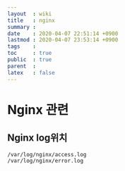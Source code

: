```yaml
---
layout  : wiki
title   : nginx
summary : 
date    : 2020-04-07 22:51:14 +0900
lastmod : 2020-04-07 23:53:14 +0900
tags    : 
toc     : true
public  : true
parent  : 
latex   : false
---
```

# Nginx 관련

## Nginx log위치

    /var/log/nginx/access.log
    /var/log/nginx/error.log
